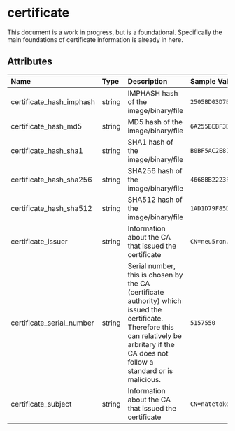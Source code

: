 # certificate

This document is a work in progress, but is a foundational. Specifically the main foundations of certificate information is already in here.

## Attributes

| Name | Type | Description | Sample Value |
|:---|:---|:---|:---|
 | certificate_hash_imphash | string | IMPHASH hash of the image/binary/file | ```2505BD03D7BD285E50CE89CEC02B333B``` |
 | certificate_hash_md5 | string | MD5 hash of the image/binary/file | ```6A255BEBF3DBCD13585538ED47DBAFD7``` |
 | certificate_hash_sha1 | string | SHA1 hash of the image/binary/file | ```B0BF5AC2E81BBF597FAD5F349FEEB32CAC449FA2``` |
 | certificate_hash_sha256 | string | SHA256 hash of the image/binary/file | ```4668BB2223FFB983A5F1273B9E3D9FA2C5CE4A0F1FB18CA5C1B285762020073C``` |
 | certificate_hash_sha512 | string | SHA512 hash of the image/binary/file | ```1AD1D79F85D8F6A50EA282F63898D652661DAA0C1FD361C22647CABC98A70E8CBCE83200D579D10DD0A3D46BE9496DCDFDDF28B0C5E9709343B032A8796FBECB``` |
 | certificate_issuer | string | Information about the CA that issued the certificate | ```CN=neu5ron.local,OU=Admin``` |
 | certificate_serial_number | string | Serial number, this is chosen by the CA (certificate authority) which issued the certificate. Therefore this can relatively be arbritary if the CA does not follow a standard or is malicious. | ```5157550``` |
 | certificate_subject | string | Information about the CA that issued the certificate | ```CN=natetoken,OU=Admin,DC=neu5ron,DC=local``` |
